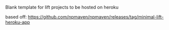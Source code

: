 Blank template for lift projects to be hosted on heroku

based off: https://github.com/npmaven/npmaven/releases/tag/minimal-lift-heroku-app